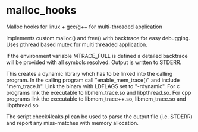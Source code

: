 # malloc_hooks
Malloc hooks for linux + gcc/g++ for multi-threaded application

Implements custom malloc() and free() with backtrace for easy debugging.
Uses pthread based mutex for multi threaded application.

If the environment variable MTRACE_FULL is defined a detailed backtrace
will be provided with all symbols resolved. Output is written to STDERR.

This creates a dynamic library whch has to be linked into the calling program.
In the calling program call "enable_mem_trace()" and include "mem_trace.h".
Link the binary with LDFLAGS set to "-rdynamic". For c programs link the 
executable to libmem_trace.so and libpthread.so. For cpp programs link the 
executable to libmem_trace++.so, libmem_trace.so and libpthread.so

The script check4leaks.pl can be used to parse the output file (i.e. STDERR) 
and report any miss-matches with memory allocation.



